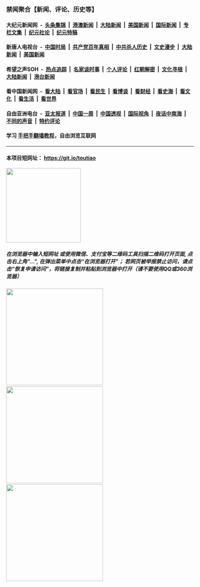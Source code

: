 ### 禁闻聚合【新闻、评论、历史等】

#### 大纪元新闻网 &nbsp;-&nbsp; [头条集锦](indexes/E头条集锦.md?t=02040844) &nbsp;|&nbsp; [港澳新闻](indexes/E港澳新闻.md?t=02040844)  &nbsp;|&nbsp; [大陆新闻](indexes/E大陆新闻.md?t=02040844) &nbsp;|&nbsp; [美国新闻](indexes/E美国新闻.md?t=02040844) &nbsp;|&nbsp; [国际新闻](indexes/E国际新闻.md?t=02040844) &nbsp;|&nbsp; [专栏文集](indexes/E专栏文集.md?t=02040844) &nbsp;|&nbsp; [纪元社论](indexes/E纪元社论.md?t=02040844) &nbsp;|&nbsp; [纪元特稿](indexes/E纪元特稿.md?t=02040844) 

#### 新唐人电视台 &nbsp;-&nbsp; [中国时局](indexes/N中国时局.md?t=02040844) &nbsp;|&nbsp; [共产党百年真相](indexes/N共产党百年真相.md?t=02040844) &nbsp;|&nbsp; [中共杀人历史](indexes/N中共杀人历史.md?t=02040844) &nbsp;|&nbsp; [文史漫步](indexes/N文史漫步.md?t=02040844) &nbsp;|&nbsp; [大陆新闻](indexes/N大陆新闻.md?t=02040844) &nbsp;|&nbsp; [美国新闻](indexes/N美国新闻.md?t=02040844)

#### 希望之声SOH &nbsp;-&nbsp; [热点追踪](indexes/H热点追踪.md?t=02040844) &nbsp;|&nbsp; [名家谈时事](indexes/H名家谈时事.md?t=02040844) &nbsp;|&nbsp; [个人评论](indexes/H个人评论.md?t=02040844)  &nbsp;|&nbsp; [红朝解密](indexes/H红朝解密.md?t=02040844) &nbsp;|&nbsp; [文化寻根](indexes/H文化寻根.md?t=02040844) &nbsp;|&nbsp; [大陆新闻](indexes/H大陆新闻.md?t=02040844) &nbsp;|&nbsp; [港台新闻](indexes/H港台新闻.md?t=02040844)

#### 看中国新闻网 &nbsp;-&nbsp; [看大陆](indexes/S看大陆.md?t=02040844) &nbsp;|&nbsp; [看官场](indexes/S看官场.md?t=02040844) &nbsp;|&nbsp; [看民生](indexes/S看民生.md?t=02040844)  &nbsp;|&nbsp; [看博谈](indexes/S看博谈.md?t=02040844) &nbsp;|&nbsp; [看财经](indexes/S看财经.md?t=02040844) &nbsp;|&nbsp; [看史海](indexes/S看史海.md?t=02040844) &nbsp;|&nbsp; [看文化](indexes/S看文化.md?t=02040844) &nbsp;|&nbsp; [看生活](indexes/S看生活.md?t=02040844) &nbsp;|&nbsp; [看世界](indexes/S看世界.md?t=02040844)

#### 自由亚洲电台 &nbsp;-&nbsp; [亚太报道](indexes/R亚太报道.md?t=02040844) &nbsp;|&nbsp; [中国一周](indexes/R中国一周.md?t=02040844) &nbsp;|&nbsp; [中国透视](indexes/R中国透视.md?t=02040844)  &nbsp;|&nbsp; [国际视角](indexes/R国际视角.md?t=02040844) &nbsp;|&nbsp; [夜话中南海](indexes/R夜话中南海.md?t=02040844) &nbsp;|&nbsp; [不同的声音](indexes/R不同的声音.md?t=02040844) &nbsp;|&nbsp; [特约评论](indexes/R特约评论.md?t=02040844)

#### 学习 [手把手翻墙教程](https://github.com/gfw-breaker/guides/wiki)，自由浏览互联网

----

#### 本项目短网址： https://git.io/toutiao
<img src="https://raw.githubusercontent.com/gfw-breaker/banned-news/master/scripts/img/qr.png" width="200px"/>  

##### 在浏览器中输入短网址 或使用微信、支付宝等二维码工具扫描二维码打开页面, 点击右上角"...", 在弹出菜单中点击“在浏览器打开”； 若网页被举报禁止访问，请点击“恢复申请访问”，将链接复制并粘贴到浏览器中打开（请不要使用QQ或360浏览器）

<img src="https://raw.githubusercontent.com/gfw-breaker/banned-news/master/scripts/img/1.png" width="260px"/> &nbsp; <img src="https://raw.githubusercontent.com/gfw-breaker/banned-news/master/scripts/img/2.png" width="260px"/> &nbsp; <img src="https://raw.githubusercontent.com/gfw-breaker/banned-news/master/scripts/img/3.png" width="260px"/>
